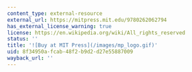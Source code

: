 ```yaml
---
content_type: external-resource
external_url: https://mitpress.mit.edu/9780262062794
has_external_license_warning: true
license: https://en.wikipedia.org/wiki/All_rights_reserved
status: ''
title: '![Buy at MIT Press](/images/mp_logo.gif)'
uid: 8f34950a-fcab-48f2-b9d2-d27e55887009
wayback_url: ''
---
```

